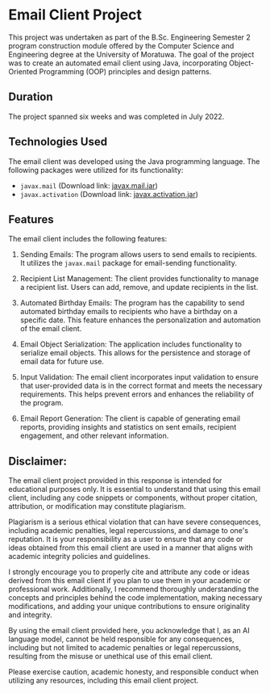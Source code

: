 Email Client Project
====================

This project was undertaken as part of the B.Sc. Engineering Semester 2 program construction module offered by the Computer Science and Engineering degree at the University of Moratuwa. The goal of the project was to create an automated email client using Java, incorporating Object-Oriented Programming (OOP) principles and design patterns.

Duration
--------

The project spanned six weeks and was completed in July 2022.

Technologies Used
-----------------

The email client was developed using the Java programming language. The following packages were utilized for its functionality:

*   `javax.mail` (Download link: [javax.mail.jar](https://bit.ly/2v4Enoa))
*   `javax.activation` (Download link: [javax.activation.jar](https://bit.ly/3JuN7JS))

Features
--------

The email client includes the following features:

1.  Sending Emails: The program allows users to send emails to recipients. It utilizes the `javax.mail` package for email-sending functionality.
    
2.  Recipient List Management: The client provides functionality to manage a recipient list. Users can add, remove, and update recipients in the list.
    
3.  Automated Birthday Emails: The program has the capability to send automated birthday emails to recipients who have a birthday on a specific date. This feature enhances the personalization and automation of the email client.
    
4.  Email Object Serialization: The application includes functionality to serialize email objects. This allows for the persistence and storage of email data for future use.
    
5.  Input Validation: The email client incorporates input validation to ensure that user-provided data is in the correct format and meets the necessary requirements. This helps prevent errors and enhances the reliability of the program.
    
6.  Email Report Generation: The client is capable of generating email reports, providing insights and statistics on sent emails, recipient engagement, and other relevant information.
    
Disclaimer:
-----------------

The email client project provided in this response is intended for educational purposes only. It is essential to understand that using this email client, including any code snippets or components, without proper citation, attribution, or modification may constitute plagiarism.

Plagiarism is a serious ethical violation that can have severe consequences, including academic penalties, legal repercussions, and damage to one's reputation. It is your responsibility as a user to ensure that any code or ideas obtained from this email client are used in a manner that aligns with academic integrity policies and guidelines.

I strongly encourage you to properly cite and attribute any code or ideas derived from this email client if you plan to use them in your academic or professional work. Additionally, I recommend thoroughly understanding the concepts and principles behind the code implementation, making necessary modifications, and adding your unique contributions to ensure originality and integrity.

By using the email client provided here, you acknowledge that I, as an AI language model, cannot be held responsible for any consequences, including but not limited to academic penalties or legal repercussions, resulting from the misuse or unethical use of this email client.

Please exercise caution, academic honesty, and responsible conduct when utilizing any resources, including this email client project.
